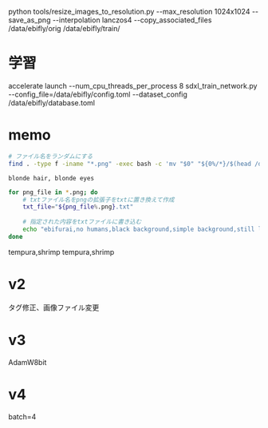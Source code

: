 python tools/resize_images_to_resolution.py --max_resolution 1024x1024 --save_as_png --interpolation lanczos4 --copy_associated_files /data/ebifly/orig /data/ebifly/train/

# 学習
accelerate launch --num_cpu_threads_per_process 8 sdxl_train_network.py --config_file=/data/ebifly/config.toml --dataset_config /data/ebifly/database.toml

# memo
```bash
# ファイル名をランダムにする
find . -type f -iname "*.png" -exec bash -c 'mv "$0" "${0%/*}/$(head /dev/urandom | tr -dc "0-9" | head -c 6).png"' {} \;
```

```
blonde hair, blonde eyes
```

```bash
for png_file in *.png; do
    # txtファイル名をpngの拡張子をtxtに置き換えて作成
    txt_file="${png_file%.png}.txt"
    
    # 指定された内容をtxtファイルに書き込む
    echo "ebifurai,no humans,black background,simple background,still life" > "$txt_file"
done
```

tempura,shrimp tempura,shrimp


# v2
タグ修正、画像ファイル変更

# v3
AdamW8bit

# v4
batch=4
